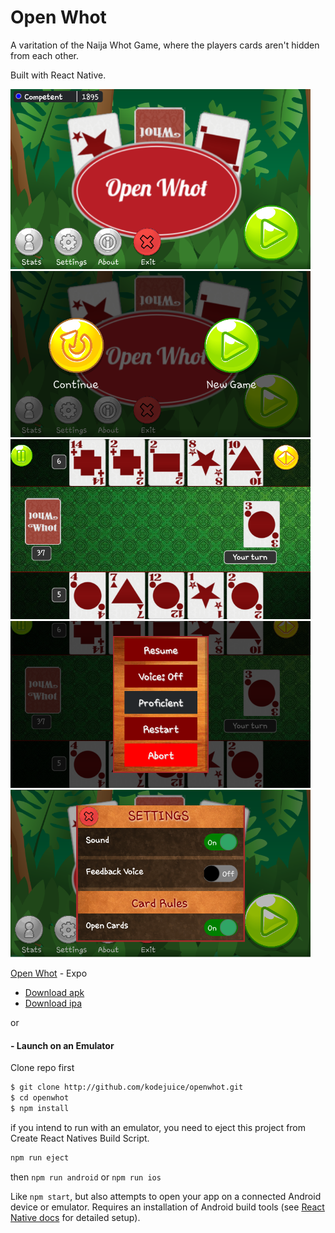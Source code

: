 # Open Whot

A varitation of the Naija Whot Game, where the players cards aren't hidden from each other.

Built with React Native.

<img alt='Home' src=./screenshots/home.png width=480/>

<img alt='Play' src=./screenshots/play_popup.png width=480/>

<img alt='Gamescreen' src=./screenshots/gamescreen.png width=480/>

<img alt='Pause' src=./screenshots/pause_modal.png width=480/>

<img alt='Settings' src=./screenshots/settings_modal.png width=480/>


[Open Whot](https://exp.host/@kodejuice/open-whot) - Expo

- [Download apk](./build/apk/openwhot.apk)
- [Download ipa](./build/ipa/openwhot.ipa)

or

#### - Launch on an Emulator

Clone repo first

```bash
$ git clone http://github.com/kodejuice/openwhot.git
$ cd openwhot
$ npm install
```

if you intend to run with an emulator, you need to eject this project from Create React Natives Build Script.

```bash
npm run eject
```

then
`npm run android` or `npm run ios`

Like `npm start`, but also attempts to open your app on a connected Android device or emulator. Requires an installation of Android build tools (see [React Native docs](https://facebook.github.io/react-native/docs/getting-started.html) for detailed setup).

